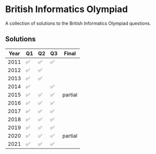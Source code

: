 British Informatics Olympiad
============================

A collection of solutions to the British Informatics Olympiad questions.

Solutions
-----

| Year | Q1 | Q2 | Q3 | Final |
|-|-|-|-|-|
| 2011 | ✅ | ✅ | ✅ | 
| 2012 | ✅ | ✅ | | |
| 2013 | ✅ | ✅ | | |
| 2014 | ✅ | | ✅ | |
| 2015 | ✅ | ✅ | ✅ | partial |
| 2016 | ✅ | ✅ | ✅ | |
| 2017 | ✅ | ✅ | ✅ | | 
| 2018 | ✅ | ✅ | ✅ | |
| 2019 | ✅ | ✅ | ✅ | |
| 2020 | ✅ | ✅ | ✅ | partial |
| 2021 | ✅ | ✅ | ✅ | |
